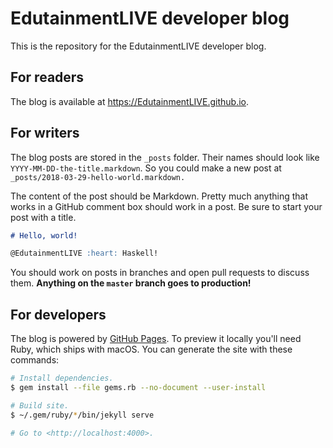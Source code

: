 # EdutainmentLIVE developer blog

This is the repository for the EdutainmentLIVE developer blog.

## For readers

The blog is available at <https://EdutainmentLIVE.github.io>.

## For writers

The blog posts are stored in the `_posts` folder. Their names should look like
`YYYY-MM-DD-the-title.markdown`. So you could make a new post at
`_posts/2018-03-29-hello-world.markdown.`

The content of the post should be Markdown. Pretty much anything that works in
a GitHub comment box should work in a post. Be sure to start your post with a
title.

``` markdown
# Hello, world!

@EdutainmentLIVE :heart: Haskell!
```

You should work on posts in branches and open pull requests to discuss them.
**Anything on the `master` branch goes to production!**

## For developers

The blog is powered by [GitHub Pages](https://pages.github.com). To preview it
locally you'll need Ruby, which ships with macOS. You can generate the site
with these commands:

``` sh
# Install dependencies.
$ gem install --file gems.rb --no-document --user-install

# Build site.
$ ~/.gem/ruby/*/bin/jekyll serve

# Go to <http://localhost:4000>.
```
